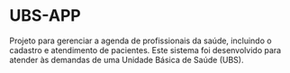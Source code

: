 # UBS-APP
Projeto para gerenciar a agenda de profissionais da saúde, incluindo o cadastro e atendimento de pacientes. Este sistema foi desenvolvido para atender às demandas de uma Unidade Básica de Saúde (UBS).
